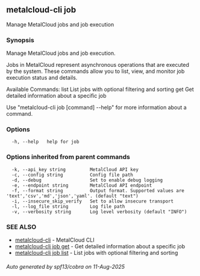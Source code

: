 ## metalcloud-cli job

Manage MetalCloud jobs and job execution

### Synopsis

Manage MetalCloud jobs and job execution.

Jobs in MetalCloud represent asynchronous operations that are executed by the system.
These commands allow you to list, view, and monitor job execution status and details.

Available Commands:
  list    List jobs with optional filtering and sorting
  get     Get detailed information about a specific job

Use "metalcloud-cli job [command] --help" for more information about a command.

### Options

```
  -h, --help   help for job
```

### Options inherited from parent commands

```
  -k, --api_key string         MetalCloud API key
  -c, --config string          Config file path
  -d, --debug                  Set to enable debug logging
  -e, --endpoint string        MetalCloud API endpoint
  -f, --format string          Output format. Supported values are 'text','csv','md','json','yaml'. (default "text")
  -i, --insecure_skip_verify   Set to allow insecure transport
  -l, --log_file string        Log file path
  -v, --verbosity string       Log level verbosity (default "INFO")
```

### SEE ALSO

* [metalcloud-cli](metalcloud-cli.md)	 - MetalCloud CLI
* [metalcloud-cli job get](metalcloud-cli_job_get.md)	 - Get detailed information about a specific job
* [metalcloud-cli job list](metalcloud-cli_job_list.md)	 - List jobs with optional filtering and sorting

###### Auto generated by spf13/cobra on 11-Aug-2025
